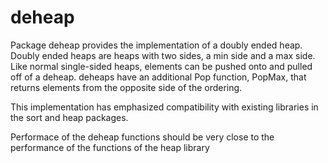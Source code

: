 
# deheap

Package deheap provides the implementation of a doubly ended heap.
Doubly ended heaps are heaps with two sides, a min side and a max side.
Like normal single-sided heaps, elements can be pushed onto and pulled
off of a deheap.  deheaps have an additional Pop function, PopMax, that
returns elements from the opposite side of the ordering.

This implementation has emphasized compatibility with existing libraries
in the sort and heap packages.

Performace of the deheap functions should be very close to the
performance of the functions of the heap library

